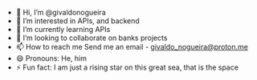 - 👋 Hi, I’m @givaldonogueira
- 👀 I’m interested in APIs, and backend
- 🌱 I’m currently learning APIs
- 💞️ I’m looking to collaborate on banks projects
- 📫 How to reach me Send me an email - givaldo_nogueira@proton.me
- 😄 Pronouns: He, him
- ⚡ Fun fact: I am just a rising star on this great sea, that is the space

<!---
givaldonogueira/givaldonogueira is a ✨ special ✨ repository because its `README.md` (this file) appears on your GitHub profile.
You can click the Preview link to take a look at your changes.
--->
